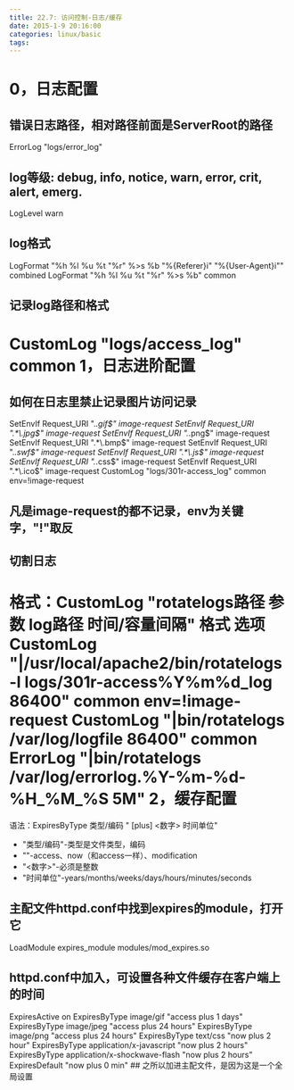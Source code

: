 ```yaml
---
title: 22.7: 访问控制-日志/缓存
date: 2015-1-9 20:16:00
categories: linux/basic
tags:
---
```

 
0，日志配置
==========================================
## 错误日志路径，相对路径前面是ServerRoot的路径
ErrorLog "logs/error_log"
 
## log等级: debug, info, notice, warn, error, crit, alert, emerg.
LogLevel warn
 
## log格式
LogFormat "%h %l %u %t \"%r\" %>s %b \"%{Referer}i\" \"%{User-Agent}i\"" combined
LogFormat "%h %l %u %t \"%r\" %>s %b" common
 
## 记录log路径和格式
CustomLog "logs/access_log" common 
1，日志进阶配置
==========================================
## 如何在日志里禁止记录图片访问记录
SetEnvIf Request_URI ".*\.gif$" image-request
SetEnvIf Request_URI ".*\.jpg$" image-request
SetEnvIf Request_URI ".*\.png$" image-request
SetEnvIf Request_URI ".*\.bmp$" image-request
SetEnvIf Request_URI ".*\.swf$" image-request
SetEnvIf Request_URI ".*\.js$" image-request
SetEnvIf Request_URI ".*\.css$" image-request
SetEnvIf Request_URI ".*\.ico$" image-request
CustomLog "logs/301r-access_log" common env=!image-request    
## 凡是image-request的都不记录，env为关键字，"!"取反
 
## 切割日志
格式：CustomLog "rotatelogs路径 参数 log路径 时间/容量间隔" 格式 选项
CustomLog "|/usr/local/apache2/bin/rotatelogs -l logs/301r-access%Y%m%d_log 86400" common env=!image-request
CustomLog "|bin/rotatelogs /var/log/logfile 86400" common
ErrorLog "|bin/rotatelogs /var/log/errorlog.%Y-%m-%d-%H_%M_%S 5M" 
2，缓存配置
==========================================
语法：ExpiresByType 类型/编码 "<base> [plus] <数字> 时间单位"
* "类型/编码"-类型是文件类型，编码
* "<base>"-access、now（和access一样）、modification
* "<数字>"-必须是整数
* "时间单位"-years/months/weeks/days/hours/minutes/seconds
 
## 主配文件httpd.conf中找到expires的module，打开它
LoadModule expires_module modules/mod_expires.so
 
## httpd.conf中加入，可设置各种文件缓存在客户端上的时间
<IfModule mod_expires.c>
    ExpiresActive on
    ExpiresByType image/gif  "access plus 1 days"
    ExpiresByType image/jpeg "access plus 24 hours"
    ExpiresByType image/png "access plus 24 hours"
    ExpiresByType text/css "now plus 2 hour"
    ExpiresByType application/x-javascript "now plus 2 hours"
    ExpiresByType application/x-shockwave-flash "now plus 2 hours"
    ExpiresDefault "now plus 0 min"
</IfModule>
## 之所以加进主配文件，是因为这是一个全局设置
